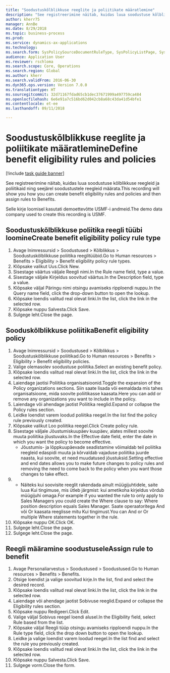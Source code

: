 ```yaml
--- 
title: "Soodustuskõlblikkuse reeglite ja poliitikate määratlemine"
description: "See registreerimine näitab, kuidas luua soodustuse kõlblikkuse reegleid ja poliitikaid ning seejärel soodustustele reegleid määrata."
author: kherr75
manager: AnnBe
ms.date: 8/29/2018
ms.topic: business-process
ms.prod: 
ms.service: dynamics-ax-applications
ms.technology: 
ms.search.form: SysPolicySourceDocumentRuleType, SysPolicyListPage, SysPolicy, HcmBenefitEligibilityPolicy, HcmBenefit
audience: Application User
ms.reviewer: rschloma
ms.search.scope: Core, Operations
ms.search.region: Global
ms.author: kherr
ms.search.validFrom: 2016-06-30
ms.dyn365.ops.version: Version 7.0.0
ms.translationtype: HT
ms.sourcegitcommit: 32d71167fdad65cb1dec37671999a497759ca484
ms.openlocfilehash: 6e6e91a7c516bd62d042cb8a68c43da41d54bfe1
ms.contentlocale: et-ee
ms.lasthandoff: 09/11/2018

---
```

# <a name="define-benefit-eligibility-rules-and-policies"></a><span data-ttu-id="ff08d-103">Soodustuskõlblikkuse reeglite ja poliitikate määratlemine</span><span class="sxs-lookup"><span data-stu-id="ff08d-103">Define benefit eligibility rules and policies</span></span>

[!include [task guide banner](../../includes/task-guide-banner.md)]

<span data-ttu-id="ff08d-104">See registreerimine näitab, kuidas luua soodustuse kõlblikkuse reegleid ja poliitikaid ning seejärel soodustustele reegleid määrata.</span><span class="sxs-lookup"><span data-stu-id="ff08d-104">This recording will show you how you can create benefit eligibility rules and policies and then assign rules to Benefits.</span></span>  

<span data-ttu-id="ff08d-105">Selle kirje loomisel kasutati demoettevõtte USMF-i andmeid.</span><span class="sxs-lookup"><span data-stu-id="ff08d-105">The demo data company used to create this recording is USMF.</span></span>


## <a name="create-benefit-eligibility-policy-rule-type"></a><span data-ttu-id="ff08d-106">Soodustuskõlblikkuse poliitika reegli tüübi loomine</span><span class="sxs-lookup"><span data-stu-id="ff08d-106">Create benefit eligibility policy rule type</span></span>
1. <span data-ttu-id="ff08d-107">Avage Inimressursid > Soodustused > Kõlblikkus > Soodustuskõlblikkuse poliitika reeglitüübid.</span><span class="sxs-lookup"><span data-stu-id="ff08d-107">Go to Human resources > Benefits > Eligibility > Benefit eligibility policy rule types.</span></span>
2. <span data-ttu-id="ff08d-108">Klõpsake valikut Uus.</span><span class="sxs-lookup"><span data-stu-id="ff08d-108">Click New.</span></span>
3. <span data-ttu-id="ff08d-109">Sisestage väärtus väljale Reegli nimi.</span><span class="sxs-lookup"><span data-stu-id="ff08d-109">In the Rule name field, type a value.</span></span>
4. <span data-ttu-id="ff08d-110">Sisestage väljale Kirjeldus soovitud väärtus.</span><span class="sxs-lookup"><span data-stu-id="ff08d-110">In the Description field, type a value.</span></span>
5. <span data-ttu-id="ff08d-111">Klõpsake väljal Päringu nimi otsingu avamiseks ripploendi nuppu.</span><span class="sxs-lookup"><span data-stu-id="ff08d-111">In the Query name field, click the drop-down button to open the lookup.</span></span>
6. <span data-ttu-id="ff08d-112">Klõpsake loendis valitud real olevat linki.</span><span class="sxs-lookup"><span data-stu-id="ff08d-112">In the list, click the link in the selected row.</span></span>
7. <span data-ttu-id="ff08d-113">Klõpsake nuppu Salvesta.</span><span class="sxs-lookup"><span data-stu-id="ff08d-113">Click Save.</span></span>
8. <span data-ttu-id="ff08d-114">Sulgege leht.</span><span class="sxs-lookup"><span data-stu-id="ff08d-114">Close the page.</span></span>

## <a name="benefit-eligibility-policy"></a><span data-ttu-id="ff08d-115">Sooduskõlblikkuse poliitika</span><span class="sxs-lookup"><span data-stu-id="ff08d-115">Benefit eligibility policy</span></span>
1. <span data-ttu-id="ff08d-116">Avage Inimressursid > Soodustused > Kõlblikkus > Soodustuskõlblikkuse poliitikad.</span><span class="sxs-lookup"><span data-stu-id="ff08d-116">Go to Human resources > Benefits > Eligibility > Benefit eligibility policies.</span></span>
2. <span data-ttu-id="ff08d-117">Valige olemasolev soodustuse poliitika.</span><span class="sxs-lookup"><span data-stu-id="ff08d-117">Select an existing benefit policy.</span></span>
3. <span data-ttu-id="ff08d-118">Klõpsake loendis valitud real olevat linki.</span><span class="sxs-lookup"><span data-stu-id="ff08d-118">In the list, click the link in the selected row.</span></span>
4. <span data-ttu-id="ff08d-119">Laiendage jaotisi Poliitika organisatsioonid.</span><span class="sxs-lookup"><span data-stu-id="ff08d-119">Toggle the expansion of the Policy organizations sections.</span></span>  <span data-ttu-id="ff08d-120">Siin saate lisada või eemaldada mis tahes organisatsioone, mida soovite poliitikasse kaasata.</span><span class="sxs-lookup"><span data-stu-id="ff08d-120">Here you can add or remove any organizations you want to include in the policy.</span></span>
5. <span data-ttu-id="ff08d-121">Laiendage või ahendage jaotist Poliitika reeglid.</span><span class="sxs-lookup"><span data-stu-id="ff08d-121">Expand or collapse the Policy rules section.</span></span>
6. <span data-ttu-id="ff08d-122">Leidke loendist varem loodud poliitika reegel.</span><span class="sxs-lookup"><span data-stu-id="ff08d-122">In the list find the policy rule previously created.</span></span>
7. <span data-ttu-id="ff08d-123">Klõpsake valikut Loo poliitika reegel.</span><span class="sxs-lookup"><span data-stu-id="ff08d-123">Click Create policy rule.</span></span>
8. <span data-ttu-id="ff08d-124">Sisestage väljale Jõustumiskuupäev kuupäev, alates millest soovite muuta poliitika jõustuvaks.</span><span class="sxs-lookup"><span data-stu-id="ff08d-124">In the Effective date field, enter the date in which you want the policy to become effective.</span></span>
    * <span data-ttu-id="ff08d-125">Jõustumis- ja lõppkuupäevade seadistamine võimaldab teil poliitika reegleid edaspidi muuta ja kõrvaldab vajaduse poliitika juurde naasta, kui soovite, et need muudatused jõustuksid.</span><span class="sxs-lookup"><span data-stu-id="ff08d-125">Setting effective and end dates allows you to make future changes to policy rules and removing the need to come back to the policy when you want those changes to take effect.</span></span>  
9. 
    * <span data-ttu-id="ff08d-126">Näiteks kui soovisite reeglit rakendada ainult müügijuhtidele, saite luua Kui tingimuse, mis ütleb järgmist: kui ametikoha kirjeldus võrdub müügijuhi omaga.</span><span class="sxs-lookup"><span data-stu-id="ff08d-126">For example if you wanted the rule to only apply to Sales Managers you could create the Where clause to say: Where position description equals Sales Manager.</span></span>  <span data-ttu-id="ff08d-127">Saate operaatoritega And või Or kaasata reeglisse mitu Kui tingimust.</span><span class="sxs-lookup"><span data-stu-id="ff08d-127">You can And or Or multiple Where statements together in the rule.</span></span>  
10. <span data-ttu-id="ff08d-128">Klõpsake nuppu OK.</span><span class="sxs-lookup"><span data-stu-id="ff08d-128">Click OK.</span></span>
11. <span data-ttu-id="ff08d-129">Sulgege leht.</span><span class="sxs-lookup"><span data-stu-id="ff08d-129">Close the page.</span></span>
12. <span data-ttu-id="ff08d-130">Sulgege leht.</span><span class="sxs-lookup"><span data-stu-id="ff08d-130">Close the page.</span></span>

## <a name="assign-rule-to-benefit"></a><span data-ttu-id="ff08d-131">Reegli määramine soodustusele</span><span class="sxs-lookup"><span data-stu-id="ff08d-131">Assign rule to benefit</span></span>
1. <span data-ttu-id="ff08d-132">Avage Personaliarvestus > Soodustused > Soodustused.</span><span class="sxs-lookup"><span data-stu-id="ff08d-132">Go to Human resources > Benefits > Benefits.</span></span>
2. <span data-ttu-id="ff08d-133">Otsige loendist ja valige soovitud kirje.</span><span class="sxs-lookup"><span data-stu-id="ff08d-133">In the list, find and select the desired record.</span></span>
3. <span data-ttu-id="ff08d-134">Klõpsake loendis valitud real olevat linki.</span><span class="sxs-lookup"><span data-stu-id="ff08d-134">In the list, click the link in the selected row.</span></span>
4. <span data-ttu-id="ff08d-135">Laiendage või ahendage jaotist Sobivuse reeglid.</span><span class="sxs-lookup"><span data-stu-id="ff08d-135">Expand or collapse the Eligibility rules section.</span></span>
5. <span data-ttu-id="ff08d-136">Klõpsake nuppu Redigeeri.</span><span class="sxs-lookup"><span data-stu-id="ff08d-136">Click Edit.</span></span>
6. <span data-ttu-id="ff08d-137">Valige väljal Sobivus reegel loendi alusel.</span><span class="sxs-lookup"><span data-stu-id="ff08d-137">In the Eligibility field, select Rule based from the list.</span></span>
7. <span data-ttu-id="ff08d-138">Klõpsake väljal Reegli tüüp otsingu avamiseks ripploendi nuppu.</span><span class="sxs-lookup"><span data-stu-id="ff08d-138">In the Rule type field, click the drop down button to open the lookup.</span></span>
8. <span data-ttu-id="ff08d-139">Leidke ja valige loendist varem loodud reegel.</span><span class="sxs-lookup"><span data-stu-id="ff08d-139">In the list find and select the rule you previously created.</span></span>
9. <span data-ttu-id="ff08d-140">Klõpsake loendis valitud real olevat linki.</span><span class="sxs-lookup"><span data-stu-id="ff08d-140">In the list, click the link in the selected row.</span></span>
10. <span data-ttu-id="ff08d-141">Klõpsake nuppu Salvesta.</span><span class="sxs-lookup"><span data-stu-id="ff08d-141">Click Save.</span></span>
11. <span data-ttu-id="ff08d-142">Sulgege vorm.</span><span class="sxs-lookup"><span data-stu-id="ff08d-142">Close the form.</span></span>


